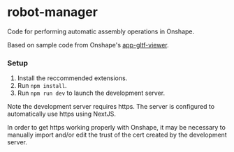 # robot-manager
Code for performing automatic assembly operations in Onshape.

Based on sample code from Onshape's [app-gltf-viewer](https://github.com/onshape-public/app-gltf-viewer).

### Setup

1. Install the reccommended extensions.
2. Run `npm install`.
3. Run `npm run dev` to launch the development server.

Note the development server requires https. The server is configured to automatically use https using NextJS. 

In order to get https working properly with Onshape, it may be necessary to manually import and/or edit the trust of the cert created by the development server.